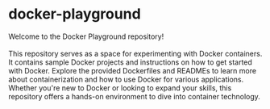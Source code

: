 # docker-playground
Welcome to the Docker Playground repository!<br>
<br>
This repository serves as a space for experimenting with Docker containers. It contains sample Docker projects and instructions on how to get started with Docker. Explore the provided Dockerfiles and READMEs to learn more about containerization and how to use Docker for various applications. Whether you're new to Docker or looking to expand your skills, this repository offers a hands-on environment to dive into container technology.
